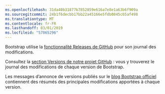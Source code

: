 ```yaml
---
ms.openlocfilehash: 31da40b31877b7852859e616a7e8e1a63b6f909a
ms.sourcegitcommit: 24b1f6decbb17bb22a45166e5fdb0845c65af498
ms.translationtype: MT
ms.contentlocale: fr-FR
ms.lasthandoff: 03/01/2019
ms.locfileid: "57065296"
---
```

Bootstrap utilise la [fonctionnalité Releases de GitHub](https://github.com/blog/1547-release-your-software) pour son journal des modifications.

Consultez la [section Versions de notre projet GitHub](https://github.com/twbs/bootstrap/releases) : vous y trouverez le journal des modifications de chaque version de Bootstrap.

Les messages d’annonce de versions publiés sur le [blog Bootstrap officiel](http://blog.getbootstrap.com) contiennent des résumés des principales modifications apportées à chaque version.
